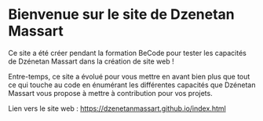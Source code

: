 Bienvenue sur le site de Dzenetan Massart
======================================

Ce site a été créer pendant la formation BeCode pour tester les capacités de Dzénetan Massart dans la création de site web !

Entre-temps, ce site a évolué pour vous mettre en avant bien plus que tout ce qui touche au code en énumérant les différentes capacités que Dzénetan Massart vous propose à mettre à contribution pour vos projets.

Lien vers le site web : https://dzenetanmassart.github.io/index.html
